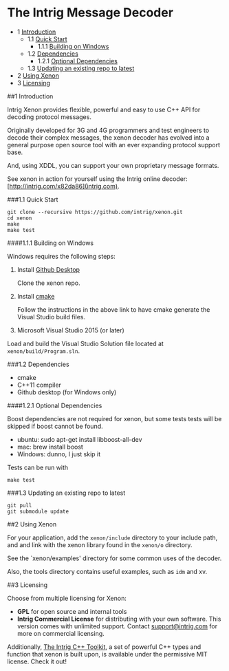 #  The Intrig Message Decoder
* 1 [Introduction ](#1)
    * 1.1 [Quick Start ](#1.1)
        * 1.1.1 [Building on Windows ](#1.1.1)
    * 1.2 [Dependencies ](#1.2)
        * 1.2.1 [Optional Dependencies ](#1.2.1)
    * 1.3 [Updating an existing repo to latest ](#1.3)
* 2 [Using Xenon ](#2)
* 3 [Licensing ](#3)

##<a name="1"/>1 Introduction 

Intrig Xenon provides flexible, powerful and easy to use C++ API for decoding protocol messages.

Originally developed for 3G and 4G programmers and test engineers to decode their complex messages, the xenon decoder
has evolved into a general purpose open source tool with an ever expanding protocol support base.

And, using XDDL, you can support your own proprietary message formats.

See xenon in action for yourself using the Intrig online decoder: [http://intrig.com/x82da86](intrig.com).

###<a name="1.1"/>1.1 Quick Start 


    git clone --recursive https://github.com/intrig/xenon.git
    cd xenon
    make 
    make test

####<a name="1.1.1"/>1.1.1 Building on Windows 


Windows requires the following steps:

1. Install [Github Desktop](https://desktop.github.com)

   Clone the xenon repo.

2. Install [cmake](https://cmake.org/runningcmake/)

   Follow the instructions in the above link to have cmake generate the Visual Studio build files.

3. Microsoft Visual Studio 2015 (or later)
  
  Load and build the Visual Studio Solution file located at `xenon/build/Program.sln`.

###<a name="1.2"/>1.2 Dependencies 


* cmake
* C++11 compiler
* Github desktop (for Windows only)

####<a name="1.2.1"/>1.2.1 Optional Dependencies 


Boost dependencies are not required for xenon, but some tests tests will be skipped if boost cannot be found.

* ubuntu: sudo apt-get install libboost-all-dev
* mac: brew install boost
* Windows: dunno, I just skip it

Tests can be run with

    make test

###<a name="1.3"/>1.3 Updating an existing repo to latest 


    git pull
    git submodule update

##<a name="2"/>2 Using Xenon 


For your application, add the `xenon/include` directory to your include path, and and link with the xenon library found
in the `xenon/o` directory.

See the `xenon/examples' directory for some common uses of the decoder.

Also, the tools directory contains useful examples, such as `idm` and xv.

##<a name="3"/>3 Licensing 


Choose from multiple licensing for Xenon:

* **GPL** for open source and internal tools
* **Intrig Commercial License** for distributing with your own software.  This version comes with unlimited support.
  Contact support@intrig.com for more on commercial licensing.

Additionally, [The Intrig C++ Toolkit](https://github.com/intrig/ict), a set of powerful C++ types and function that
xenon is built upon, is available under the permissive MIT license.  Check it out!

